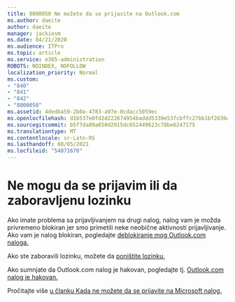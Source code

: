 ```yaml
---
title: 8000050 Ne možete da se prijavite na Outlook.com
ms.author: daeite
author: daeite
manager: jackiesm
ms.date: 04/21/2020
ms.audience: ITPro
ms.topic: article
ms.service: o365-administration
ROBOTS: NOINDEX, NOFOLLOW
localization_priority: Normal
ms.custom:
- "840"
- "841"
- "842"
- "8000050"
ms.assetid: 4dedba59-2b0a-4783-a97e-0cdacc5059ec
ms.openlocfilehash: d1b537e0fd2d222674954baddd5339e53fcbffc27bb1bf2636d93895137f320b
ms.sourcegitcommit: b5f7da89a650d2915dc652449623c78be6247175
ms.translationtype: MT
ms.contentlocale: sr-Latn-RS
ms.lasthandoff: 08/05/2021
ms.locfileid: "54071670"
---
```

# <a name="i-cant-sign-in-or-forgot-my-password"></a>Ne mogu da se prijavim ili da zaboravljenu lozinku

Ako imate problema sa prijavljivanjem na drugi nalog, nalog vam je možda privremeno blokiran jer smo primetili neke neobične aktivnosti prijavljivanje. Ako vam je nalog blokiran, pogledajte [deblokiranje mog Outlook.com naloga.](https://support.office.com/article/f4ad2701-d166-4d8b-8a6a-9af2a1f8a4c4?wt.mc_id=Office_Outlook_com_Alchemy)
  
Ako ste zaboravili lozinku, možete da [poništite lozinku.](https://go.microsoft.com/fwlink/p/?linkid=841909)
  
Ako sumnjate da Outlook.com nalog je hakovan, pogledajte tj. [Outlook.com nalog je hakovan.](https://support.office.com/article/35993ac5-ac2f-494e-aacb-5232dda453d8?wt.mc_id=Office_Outlook_com_Alchemy)
  
Pročitajte više [u članku Kada ne možete da se prijavite na Microsoft nalog.](https://go.microsoft.com/fwlink/p/?linkid=842227)
  
